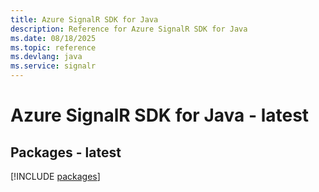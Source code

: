```yaml
---
title: Azure SignalR SDK for Java
description: Reference for Azure SignalR SDK for Java
ms.date: 08/18/2025
ms.topic: reference
ms.devlang: java
ms.service: signalr
---
```

# Azure SignalR SDK for Java - latest
## Packages - latest
[!INCLUDE [packages](signalr-index.md)]